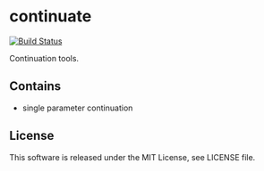 continuate
==========

[![Build Status](https://travis-ci.org/termoshtt/continuate.svg?branch=master)](https://travis-ci.org/termoshtt/continuate)

Continuation tools.

Contains
--------

- single parameter continuation

License
-------
This software is released under the MIT License, see LICENSE file.
